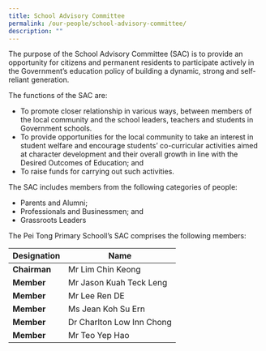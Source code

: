 ```yaml
---
title: School Advisory Committee
permalink: /our-people/school-advisory-committee/
description: ""
---
```

The purpose of the School Advisory Committee (SAC) is to provide an opportunity for citizens and permanent residents to participate actively in the Government’s education policy of building a dynamic, strong and self-reliant generation.

The functions of the SAC are:

*   To promote closer relationship in various ways, between members of the local community and the school leaders, teachers and students in Government schools.
*   To provide opportunities for the local community to take an interest in student welfare and encourage students’ co-curricular activities aimed at character development and their overall growth in line with the Desired Outcomes of Education; and
*   To raise funds for carrying out such activities.

The SAC includes members from the following categories of people:

*   Parents and Alumni;
*   Professionals and Businessmen; and
*   Grassroots Leaders

The Pei Tong Primary Schooll’s SAC comprises the following members:

<table>
<thead>
  <tr>
    <th>Designation</th>
    <th>Name</th>
   
  </tr>
</thead>
<tbody>
  <tr>
    <td><b>Chairman</b></td>
    <td>Mr Lim Chin Keong</td>
   
  </tr>
  <tr>
    <td><b>Member </b></td>
    <td>Mr Jason Kuah Teck Leng</td>
    
  </tr>
  <tr>
    <td><b>Member</b></td>
    <td>Mr Lee Ren DE</td>
  
  </tr>
	 <tr>
    <td><b>Member</b></td>
    <td>Ms Jean Koh Su Ern</td>
  
  </tr>
	<tr>
    <td><b>Member</b></td>
    <td>Dr Charlton Low Inn Chong</td>
  
  </tr>
	<tr>
    <td><b>Member</b></td>
    <td>Mr Teo Yep Hao</td>
  
  </tr>
</tbody>
</table>
